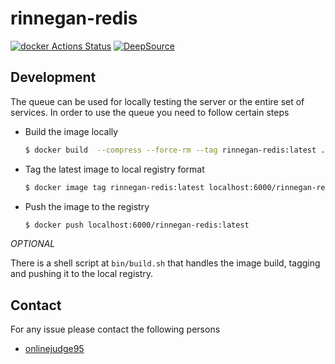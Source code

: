 # rinnegan-redis

[![docker Actions Status](https://github.com/court-room/rinnegan-redis/workflows/docker/badge.svg)](https://github.com/court-room/rinnegan-redis/actions)
[![DeepSource](https://static.deepsource.io/deepsource-badge-light-mini.svg)](https://deepsource.io/gh/court-room/rinnegan-redis/?ref=repository-badge)

## Development

The queue can be used for locally testing the server or the entire set of services.
In order to use the queue you need to follow certain steps

- Build the image locally

  ```bash
  $ docker build  --compress --force-rm --tag rinnegan-redis:latest .
  ```

- Tag the latest image to local registry format

  ```bash
  $ docker image tag rinnegan-redis:latest localhost:6000/rinnegan-redis:latest
  ```

- Push the image to the registry

  ```bash
  $ docker push localhost:6000/rinnegan-redis:latest
  ```

_OPTIONAL_

There is a shell script at `bin/build.sh` that handles the image build,
tagging and pushing it to the local registry.

## Contact

For any issue please contact the following persons

- [onlinejudge95](https://github.com/onlinejudge95)
